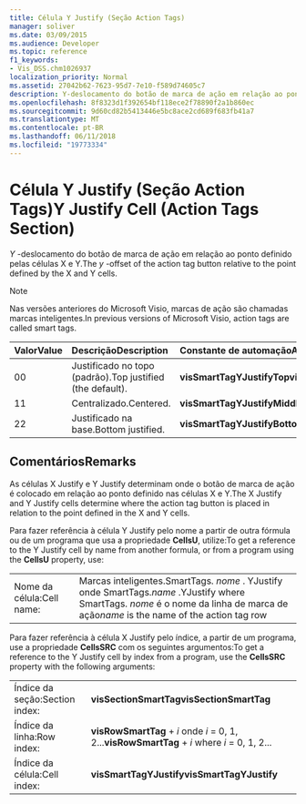 ```yaml
---
title: Célula Y Justify (Seção Action Tags)
manager: soliver
ms.date: 03/09/2015
ms.audience: Developer
ms.topic: reference
f1_keywords:
- Vis_DSS.chm1026937
localization_priority: Normal
ms.assetid: 27042b62-7623-95d7-7e10-f589d74605c7
description: Y-deslocamento do botão de marca de ação em relação ao ponto definido pelas células X e Y.
ms.openlocfilehash: 8f8323d1f392654bf118ece2f78890f2a1b860ec
ms.sourcegitcommit: 9d60cd82b5413446e5bc8ace2cd689f683fb41a7
ms.translationtype: MT
ms.contentlocale: pt-BR
ms.lasthandoff: 06/11/2018
ms.locfileid: "19773334"
---
```

# <a name="y-justify-cell-action-tags-section"></a><span data-ttu-id="8c66d-103">Célula Y Justify (Seção Action Tags)</span><span class="sxs-lookup"><span data-stu-id="8c66d-103">Y Justify Cell (Action Tags Section)</span></span>

<span data-ttu-id="8c66d-104">*Y* -deslocamento do botão de marca de ação em relação ao ponto definido pelas células X e Y.</span><span class="sxs-lookup"><span data-stu-id="8c66d-104">The  *y*  -offset of the action tag button relative to the point defined by the X and Y cells.</span></span> 
  
> [!NOTE]
> <span data-ttu-id="8c66d-105">Nas versões anteriores do Microsoft Visio, marcas de ação são chamadas marcas inteligentes.</span><span class="sxs-lookup"><span data-stu-id="8c66d-105">In previous versions of Microsoft Visio, action tags are called smart tags.</span></span> 
  
|<span data-ttu-id="8c66d-106">**Valor**</span><span class="sxs-lookup"><span data-stu-id="8c66d-106">**Value**</span></span>|<span data-ttu-id="8c66d-107">**Descrição**</span><span class="sxs-lookup"><span data-stu-id="8c66d-107">**Description**</span></span>|<span data-ttu-id="8c66d-108">**Constante de automação**</span><span class="sxs-lookup"><span data-stu-id="8c66d-108">**Automation constant**</span></span>|
|:-----|:-----|:-----|
| <span data-ttu-id="8c66d-109">0</span><span class="sxs-lookup"><span data-stu-id="8c66d-109">0</span></span>  <br/> | <span data-ttu-id="8c66d-110">Justificado no topo (padrão).</span><span class="sxs-lookup"><span data-stu-id="8c66d-110">Top justified (the default).</span></span>  <br/> |<span data-ttu-id="8c66d-111">**visSmartTagYJustifyTop**</span><span class="sxs-lookup"><span data-stu-id="8c66d-111">**visSmartTagYJustifyTop**</span></span> <br/> |
| <span data-ttu-id="8c66d-112">1</span><span class="sxs-lookup"><span data-stu-id="8c66d-112">1</span></span>  <br/> | <span data-ttu-id="8c66d-113">Centralizado.</span><span class="sxs-lookup"><span data-stu-id="8c66d-113">Centered.</span></span>  <br/> |<span data-ttu-id="8c66d-114">**visSmartTagYJustifyMiddle**</span><span class="sxs-lookup"><span data-stu-id="8c66d-114">**visSmartTagYJustifyMiddle**</span></span> <br/> |
| <span data-ttu-id="8c66d-115">2</span><span class="sxs-lookup"><span data-stu-id="8c66d-115">2</span></span>  <br/> | <span data-ttu-id="8c66d-116">Justificado na base.</span><span class="sxs-lookup"><span data-stu-id="8c66d-116">Bottom justified.</span></span>  <br/> |<span data-ttu-id="8c66d-117">**visSmartTagYJustifyBottom**</span><span class="sxs-lookup"><span data-stu-id="8c66d-117">**visSmartTagYJustifyBottom**</span></span> <br/> |
   
## <a name="remarks"></a><span data-ttu-id="8c66d-118">Comentários</span><span class="sxs-lookup"><span data-stu-id="8c66d-118">Remarks</span></span>

<span data-ttu-id="8c66d-119">As células X Justify e Y Justify determinam onde o botão de marca de ação é colocado em relação ao ponto definido nas células X e Y.</span><span class="sxs-lookup"><span data-stu-id="8c66d-119">The X Justify and Y Justify cells determine where the action tag button is placed in relation to the point defined in the X and Y cells.</span></span>
  
<span data-ttu-id="8c66d-120">Para fazer referência à célula Y Justify pelo nome a partir de outra fórmula ou de um programa que usa a propriedade **CellsU**, utilize:</span><span class="sxs-lookup"><span data-stu-id="8c66d-120">To get a reference to the Y Justify cell by name from another formula, or from a program using the **CellsU** property, use:</span></span> 
  
|||
|:-----|:-----|
| <span data-ttu-id="8c66d-121">Nome da célula:</span><span class="sxs-lookup"><span data-stu-id="8c66d-121">Cell name:</span></span>  <br/> | <span data-ttu-id="8c66d-122">Marcas inteligentes.</span><span class="sxs-lookup"><span data-stu-id="8c66d-122">SmartTags.</span></span>  <span data-ttu-id="8c66d-123">*nome* . YJustify onde SmartTags.</span><span class="sxs-lookup"><span data-stu-id="8c66d-123">*name*  .YJustify           where SmartTags.</span></span> <span data-ttu-id="8c66d-124">*nome* é o nome da linha de marca de ação</span><span class="sxs-lookup"><span data-stu-id="8c66d-124">*name*  is the name of the action tag row</span></span>  <br/> |
   
<span data-ttu-id="8c66d-125">Para fazer referência à célula X Justify pelo índice, a partir de um programa, use a propriedade **CellsSRC** com os seguintes argumentos:</span><span class="sxs-lookup"><span data-stu-id="8c66d-125">To get a reference to the Y Justify cell by index from a program, use the **CellsSRC** property with the following arguments:</span></span> 
  
|||
|:-----|:-----|
| <span data-ttu-id="8c66d-126">Índice da seção:</span><span class="sxs-lookup"><span data-stu-id="8c66d-126">Section index:</span></span>  <br/> |<span data-ttu-id="8c66d-127">**visSectionSmartTag**</span><span class="sxs-lookup"><span data-stu-id="8c66d-127">**visSectionSmartTag**</span></span> <br/> |
| <span data-ttu-id="8c66d-128">Índice da linha:</span><span class="sxs-lookup"><span data-stu-id="8c66d-128">Row index:</span></span>  <br/> |<span data-ttu-id="8c66d-129">**visRowSmartTag** +  *i* onde *i* = 0, 1, 2...</span><span class="sxs-lookup"><span data-stu-id="8c66d-129">**visRowSmartTag** +  *i*            where  *i*  = 0, 1, 2...</span></span>  <br/> |
| <span data-ttu-id="8c66d-130">Índice da célula:</span><span class="sxs-lookup"><span data-stu-id="8c66d-130">Cell index:</span></span>  <br/> |<span data-ttu-id="8c66d-131">**visSmartTagYJustify**</span><span class="sxs-lookup"><span data-stu-id="8c66d-131">**visSmartTagYJustify**</span></span> <br/> |
   

